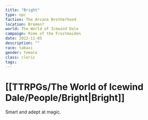 ```yaml
---
title: "Bright"
type: npc
faction: The Arcane Brotherhood
location: Bremen? 
world: The World of Icewind Dale
campaign: Rime of the Frostmaiden
date: 2022-11-05
description: ""
race: tabaxi
gender: female
class: cleric
tags: 
---
```

# [[TTRPGs/The World of Icewind Dale/People/Bright|Bright]]

Smart and adept at magic.